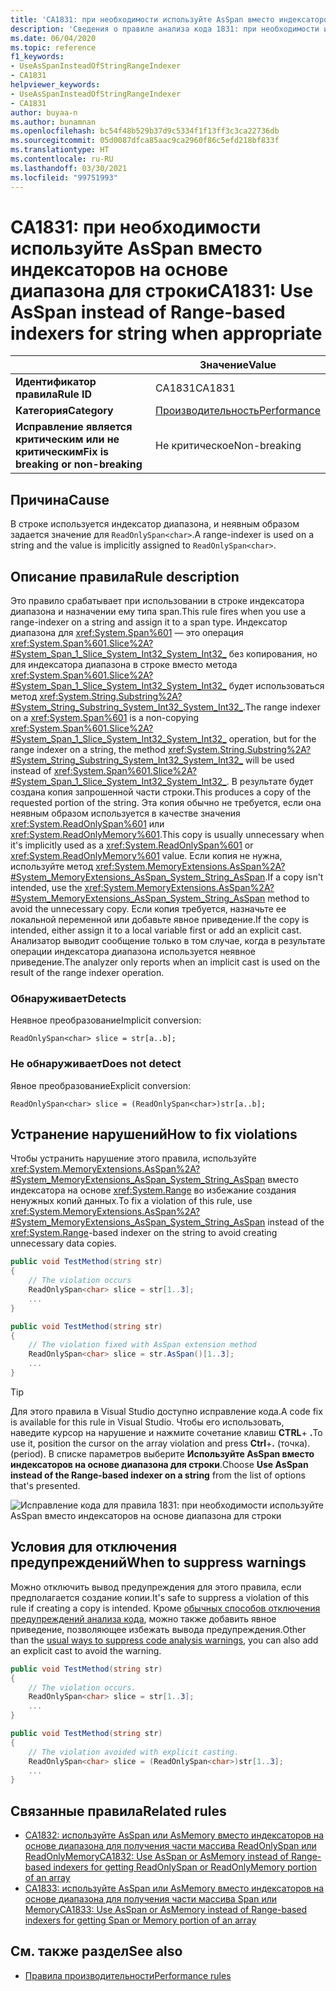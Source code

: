 ```yaml
---
title: 'CA1831: при необходимости используйте AsSpan вместо индексаторов на основе диапазона для строки (анализ кода)'
description: 'Сведения о правиле анализа кода 1831: при необходимости используйте AsSpan вместо индексаторов на основе диапазона для строки'
ms.date: 06/04/2020
ms.topic: reference
f1_keywords:
- UseAsSpanInsteadOfStringRangeIndexer
- CA1831
helpviewer_keywords:
- UseAsSpanInsteadOfStringRangeIndexer
- CA1831
author: buyaa-n
ms.author: bunamnan
ms.openlocfilehash: bc54f48b529b37d9c5334f1f13ff3c3ca22736db
ms.sourcegitcommit: 05d0087dfca85aac9ca2960f86c5efd218bf833f
ms.translationtype: HT
ms.contentlocale: ru-RU
ms.lasthandoff: 03/30/2021
ms.locfileid: "99751993"
---
```

# <a name="ca1831-use-asspan-instead-of-range-based-indexers-for-string-when-appropriate"></a><span data-ttu-id="075e0-103">CA1831: при необходимости используйте AsSpan вместо индексаторов на основе диапазона для строки</span><span class="sxs-lookup"><span data-stu-id="075e0-103">CA1831: Use AsSpan instead of Range-based indexers for string when appropriate</span></span>

| | <span data-ttu-id="075e0-104">Значение</span><span class="sxs-lookup"><span data-stu-id="075e0-104">Value</span></span> |
|-|-|
| <span data-ttu-id="075e0-105">**Идентификатор правила**</span><span class="sxs-lookup"><span data-stu-id="075e0-105">**Rule ID**</span></span> |<span data-ttu-id="075e0-106">CA1831</span><span class="sxs-lookup"><span data-stu-id="075e0-106">CA1831</span></span>|
| <span data-ttu-id="075e0-107">**Категория**</span><span class="sxs-lookup"><span data-stu-id="075e0-107">**Category**</span></span> |[<span data-ttu-id="075e0-108">Производительность</span><span class="sxs-lookup"><span data-stu-id="075e0-108">Performance</span></span>](performance-warnings.md)|
| <span data-ttu-id="075e0-109">**Исправление является критическим или не критическим**</span><span class="sxs-lookup"><span data-stu-id="075e0-109">**Fix is breaking or non-breaking**</span></span> |<span data-ttu-id="075e0-110">Не критическое</span><span class="sxs-lookup"><span data-stu-id="075e0-110">Non-breaking</span></span>|

## <a name="cause"></a><span data-ttu-id="075e0-111">Причина</span><span class="sxs-lookup"><span data-stu-id="075e0-111">Cause</span></span>

<span data-ttu-id="075e0-112">В строке используется индексатор диапазона, и неявным образом задается значение для `ReadOnlySpan<char>`.</span><span class="sxs-lookup"><span data-stu-id="075e0-112">A range-indexer is used on a string and the value is implicitly assigned to `ReadOnlySpan<char>`.</span></span>

## <a name="rule-description"></a><span data-ttu-id="075e0-113">Описание правила</span><span class="sxs-lookup"><span data-stu-id="075e0-113">Rule description</span></span>

<span data-ttu-id="075e0-114">Это правило срабатывает при использовании в строке индексатора диапазона и назначении ему типа span.</span><span class="sxs-lookup"><span data-stu-id="075e0-114">This rule fires when you use a range-indexer on a string and assign it to a span type.</span></span> <span data-ttu-id="075e0-115">Индексатор диапазона для <xref:System.Span%601> — это операция <xref:System.Span%601.Slice%2A?#System_Span_1_Slice_System_Int32_System_Int32_> без копирования, но для индексатора диапазона в строке вместо метода <xref:System.Span%601.Slice%2A?#System_Span_1_Slice_System_Int32_System_Int32_> будет использоваться метод <xref:System.String.Substring%2A?#System_String_Substring_System_Int32_System_Int32_>.</span><span class="sxs-lookup"><span data-stu-id="075e0-115">The range indexer on a <xref:System.Span%601> is a non-copying <xref:System.Span%601.Slice%2A?#System_Span_1_Slice_System_Int32_System_Int32_> operation, but for the range indexer on a string, the method <xref:System.String.Substring%2A?#System_String_Substring_System_Int32_System_Int32_> will be used instead of <xref:System.Span%601.Slice%2A?#System_Span_1_Slice_System_Int32_System_Int32_>.</span></span> <span data-ttu-id="075e0-116">В результате будет создана копия запрошенной части строки.</span><span class="sxs-lookup"><span data-stu-id="075e0-116">This produces a copy of the requested portion of the string.</span></span> <span data-ttu-id="075e0-117">Эта копия обычно не требуется, если она неявным образом используется в качестве значения <xref:System.ReadOnlySpan%601> или <xref:System.ReadOnlyMemory%601>.</span><span class="sxs-lookup"><span data-stu-id="075e0-117">This copy is usually unnecessary when it's implicitly used as a <xref:System.ReadOnlySpan%601> or <xref:System.ReadOnlyMemory%601> value.</span></span> <span data-ttu-id="075e0-118">Если копия не нужна, используйте метод <xref:System.MemoryExtensions.AsSpan%2A?#System_MemoryExtensions_AsSpan_System_String_AsSpan>.</span><span class="sxs-lookup"><span data-stu-id="075e0-118">If a copy isn't intended, use the <xref:System.MemoryExtensions.AsSpan%2A?#System_MemoryExtensions_AsSpan_System_String_AsSpan> method to avoid the unnecessary copy.</span></span> <span data-ttu-id="075e0-119">Если копия требуется, назначьте ее локальной переменной или добавьте явное приведение.</span><span class="sxs-lookup"><span data-stu-id="075e0-119">If the copy is intended, either assign it to a local variable first or add an explicit cast.</span></span> <span data-ttu-id="075e0-120">Анализатор выводит сообщение только в том случае, когда в результате операции индексатора диапазона используется неявное приведение.</span><span class="sxs-lookup"><span data-stu-id="075e0-120">The analyzer only reports when an implicit cast is used on the result of the range indexer operation.</span></span>

### <a name="detects"></a><span data-ttu-id="075e0-121">Обнаруживает</span><span class="sxs-lookup"><span data-stu-id="075e0-121">Detects</span></span>

<span data-ttu-id="075e0-122">Неявное преобразование</span><span class="sxs-lookup"><span data-stu-id="075e0-122">Implicit conversion:</span></span>

`ReadOnlySpan<char> slice = str[a..b];`

### <a name="does-not-detect"></a><span data-ttu-id="075e0-123">Не обнаруживает</span><span class="sxs-lookup"><span data-stu-id="075e0-123">Does not detect</span></span>

<span data-ttu-id="075e0-124">Явное преобразование</span><span class="sxs-lookup"><span data-stu-id="075e0-124">Explicit conversion:</span></span>

`ReadOnlySpan<char> slice = (ReadOnlySpan<char>)str[a..b];`

## <a name="how-to-fix-violations"></a><span data-ttu-id="075e0-125">Устранение нарушений</span><span class="sxs-lookup"><span data-stu-id="075e0-125">How to fix violations</span></span>

<span data-ttu-id="075e0-126">Чтобы устранить нарушение этого правила, используйте <xref:System.MemoryExtensions.AsSpan%2A?#System_MemoryExtensions_AsSpan_System_String_AsSpan> вместо индексатора на основе <xref:System.Range> во избежание создания ненужных копий данных.</span><span class="sxs-lookup"><span data-stu-id="075e0-126">To fix a violation of this rule, use <xref:System.MemoryExtensions.AsSpan%2A?#System_MemoryExtensions_AsSpan_System_String_AsSpan> instead of the <xref:System.Range>-based indexer on the string to avoid creating unnecessary data copies.</span></span>

```csharp
public void TestMethod(string str)
{
    // The violation occurs
    ReadOnlySpan<char> slice = str[1..3];
    ...
}
```

```csharp
public void TestMethod(string str)
{
    // The violation fixed with AsSpan extension method
    ReadOnlySpan<char> slice = str.AsSpan()[1..3];
    ...
}
```

> [!TIP]
> <span data-ttu-id="075e0-127">Для этого правила в Visual Studio доступно исправление кода.</span><span class="sxs-lookup"><span data-stu-id="075e0-127">A code fix is available for this rule in Visual Studio.</span></span> <span data-ttu-id="075e0-128">Чтобы его использовать, наведите курсор на нарушение и нажмите сочетание клавиш **CTRL**+ **.**</span><span class="sxs-lookup"><span data-stu-id="075e0-128">To use it, position the cursor on the array violation and press **Ctrl**+**.**</span></span> <span data-ttu-id="075e0-129">(точка).</span><span class="sxs-lookup"><span data-stu-id="075e0-129">(period).</span></span> <span data-ttu-id="075e0-130">В списке параметров выберите **Используйте AsSpan вместо индексаторов на основе диапазона для строки**.</span><span class="sxs-lookup"><span data-stu-id="075e0-130">Choose **Use AsSpan instead of the Range-based indexer on a string** from the list of options that's presented.</span></span>
>
> ![Исправление кода для правила 1831: при необходимости используйте AsSpan вместо индексаторов на основе диапазона для строки](media/ca1831_codefix.png)

## <a name="when-to-suppress-warnings"></a><span data-ttu-id="075e0-132">Условия для отключения предупреждений</span><span class="sxs-lookup"><span data-stu-id="075e0-132">When to suppress warnings</span></span>

<span data-ttu-id="075e0-133">Можно отключить вывод предупреждения для этого правила, если предполагается создание копии.</span><span class="sxs-lookup"><span data-stu-id="075e0-133">It's safe to suppress a violation of this rule if creating a copy is intended.</span></span> <span data-ttu-id="075e0-134">Кроме [обычных способов отключения предупреждений анализа кода](/visualstudio/code-quality/use-roslyn-analyzers#suppress-violations), можно также добавить явное приведение, позволяющее избежать вывода предупреждения.</span><span class="sxs-lookup"><span data-stu-id="075e0-134">Other than the [usual ways to suppress code analysis warnings](/visualstudio/code-quality/use-roslyn-analyzers#suppress-violations), you can also add an explicit cast to avoid the warning.</span></span>

```csharp
public void TestMethod(string str)
{
    // The violation occurs.
    ReadOnlySpan<char> slice = str[1..3];
    ...
}
```

```csharp
public void TestMethod(string str)
{
    // The violation avoided with explicit casting.
    ReadOnlySpan<char> slice = (ReadOnlySpan<char>)str[1..3];
    ...
}
```

## <a name="related-rules"></a><span data-ttu-id="075e0-135">Связанные правила</span><span class="sxs-lookup"><span data-stu-id="075e0-135">Related rules</span></span>

- [<span data-ttu-id="075e0-136">CA1832: используйте AsSpan или AsMemory вместо индексаторов на основе диапазона для получения части массива ReadOnlySpan или ReadOnlyMemory</span><span class="sxs-lookup"><span data-stu-id="075e0-136">CA1832: Use AsSpan or AsMemory instead of Range-based indexers for getting ReadOnlySpan or ReadOnlyMemory portion of an array</span></span>](ca1832.md)
- [<span data-ttu-id="075e0-137">CA1833: используйте AsSpan или AsMemory вместо индексаторов на основе диапазона для получения части массива Span или Memory</span><span class="sxs-lookup"><span data-stu-id="075e0-137">CA1833: Use AsSpan or AsMemory instead of Range-based indexers for getting Span or Memory portion of an array</span></span>](ca1833.md)

## <a name="see-also"></a><span data-ttu-id="075e0-138">См. также раздел</span><span class="sxs-lookup"><span data-stu-id="075e0-138">See also</span></span>

- [<span data-ttu-id="075e0-139">Правила производительности</span><span class="sxs-lookup"><span data-stu-id="075e0-139">Performance rules</span></span>](performance-warnings.md)
